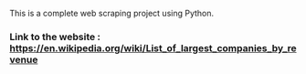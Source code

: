 This is a complete web scraping project using Python.

### Link to the website : https://en.wikipedia.org/wiki/List_of_largest_companies_by_revenue
